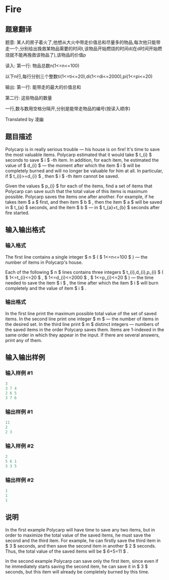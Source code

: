 # Fire

## 题意翻译

题意: 某人的房子着火了,他想从大火中带走价值总和尽量多的物品,每次他只能带走一个,分别给出挽救某物品需要的时间t,该物品开始燃烧的时间d(在d时间开始燃烧就不能再挽救该物品了),该物品的价值p

读入: 第一行: 物品总数n(1<=n<=100)

以下n行,每行分别三个整数ti(1<=ti<=20),di(1<=di<=2000),pi(1<=pi<=20)

输出: 第一行: 能带走的最大的价值总和

第二行: 这些物品的数量

一行,数与数用空格分隔开,分别是能带走物品的编号(按读入顺序)

Translated by 凌幽

## 题目描述

Polycarp is in really serious trouble — his house is on fire! It's time to save the most valuable items. Polycarp estimated that it would take $ t_{i} $ seconds to save $ i $ -th item. In addition, for each item, he estimated the value of $ d_{i} $ — the moment after which the item $ i $ will be completely burned and will no longer be valuable for him at all. In particular, if $ t_{i}>=d_{i} $ , then $ i $ -th item cannot be saved.

Given the values $ p_{i} $ for each of the items, find a set of items that Polycarp can save such that the total value of this items is maximum possible. Polycarp saves the items one after another. For example, if he takes item $ a $ first, and then item $ b $ , then the item $ a $ will be saved in $ t_{a} $ seconds, and the item $ b $ — in $ t_{a}+t_{b} $ seconds after fire started.

## 输入输出格式

### 输入格式

The first line contains a single integer $ n $ ( $ 1<=n<=100 $ ) — the number of items in Polycarp's house.

Each of the following $ n $ lines contains three integers $ t_{i},d_{i},p_{i} $ ( $ 1<=t_{i}<=20 $ , $ 1<=d_{i}<=2000 $ , $ 1<=p_{i}<=20 $ ) — the time needed to save the item $ i $ , the time after which the item $ i $ will burn completely and the value of item $ i $ .

### 输出格式

In the first line print the maximum possible total value of the set of saved items. In the second line print one integer $ m $ — the number of items in the desired set. In the third line print $ m $ distinct integers — numbers of the saved items in the order Polycarp saves them. Items are 1-indexed in the same order in which they appear in the input. If there are several answers, print any of them.

## 输入输出样例

### 输入样例 #1

```cpp
3
3 7 4
2 6 5
3 7 6

```
### 输出样例 #1

```cpp
11
2
2 3 

```
### 输入样例 #2

```cpp
2
5 6 1
3 3 5

```
### 输出样例 #2

```cpp
1
1
1 

```
## 说明

In the first example Polycarp will have time to save any two items, but in order to maximize the total value of the saved items, he must save the second and the third item. For example, he can firstly save the third item in $ 3 $ seconds, and then save the second item in another $ 2 $ seconds. Thus, the total value of the saved items will be $ 6+5=11 $ .

In the second example Polycarp can save only the first item, since even if he immediately starts saving the second item, he can save it in $ 3 $ seconds, but this item will already be completely burned by this time.

